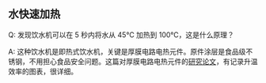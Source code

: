 ## 水快速加热

Q: 发现饮水机可以在 5 秒内将水从 45℃ 加热到 100℃，这是什么原理？

A: 这种饮水机是即热式饮水机，关键是厚膜电路电热元件。原件涂层是食品级不锈钢，不用担心食品安全问题。这篇对厚膜电路电热元件的[研究论文](https://wenku.baidu.com/view/ab7642aad1f34693daef3e9c.html)，有记录升温效率的图表，很详细。
